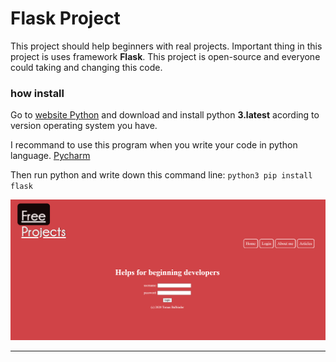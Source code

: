 # Flask Project 

This project should help beginners with real projects.
Important thing in this project is uses framework **Flask**.
This project is open-source and everyone could taking and changing this code.


### how install

Go to [website Python](https://www.python.org/downloads/)
and download and install python **3.latest**
acording to version operating system you have.

I recommand to use this program when you write your code in python language.
[Pycharm](https://www.jetbrains.com/pycharm/download/#section=windows)
 
Then run python and write down this command line: 
`python3 pip install flask`


![](Capturea.PNG)

---





